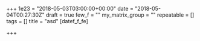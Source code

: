 +++
1e23 = "2018-05-03T03:00:00+00:00"
date = "2018-05-04T00:27:30Z"
draft = true
few_f = ""
my_matrix_group = ""
repeatable = []
tags = []
title = "asd"
[datef_f_fe]

+++
